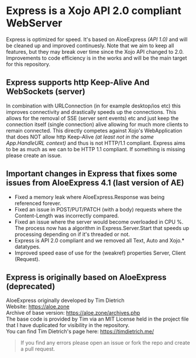 # Express is a Xojo API 2.0 compliant WebServer

Express is optimized for speed. It's based on AloeExpress *(API 1.0)* and will be cleaned up and improved continuesly.
Note that we aim to keep all features, but they may break over time since the Xojo API changed to 2.0.
Improvements to code efficiency is in the works and will be the main target for this repository.


## Express supports http Keep-Alive And WebSockets (server)

In combination with URLConnection (in for example desktop/ios etc) this improves connectivity 
and drastically speeds up the connections. This allows for the removal of SSE (server sent events) etc
and just keep the connection itself (single connection) alive allowing for much more clients to remain
connected. This directly competes against Xojo's WebApplication that does NOT allow http Keep-Alive 
*(at least not in the same App.HandleURL context)* and thus is not HTTP/1.1 compliant. 
Express aims to be as much as we can to be HTTP 1.1 compliant. If something is missing
please create an issue. 


## Important changes in Express that fixes some issues from AloeExpress 4.1 (last version of AE)

- Fixed a memory leak where AloeExpress.Response was being referenced forever.
- Fixed an issue in POST/PUT/PATCH (with a body) requests where the Content-Length was incorrectly compared.
- Fixed an issue where the server would become overloaded in CPU %. The process now has a algorithm in Express.Server.Start that speeds up processing depending on if it's threaded or not.
- Express is API 2.0 compliant and we removed all Text, Auto and Xojo.* datatypes.
- Improved speed ease of use for the (weakref) properties Server, Client (Request).


## Express is originally based on AloeExpress (deprecated)

AloeExpress originally developed by Tim Dietrich  
Website: https://aloe.zone  
Archive of base version: https://aloe.zone/archives.php  
The base code is provided by Tim via an MIT License held in the project file that I have duplicated for visibility in the repository.  
You can find Tim Dietrich's page here: https://timdietrich.me/


> If you find any errors please open an issue or fork the repo and create a pull request.
